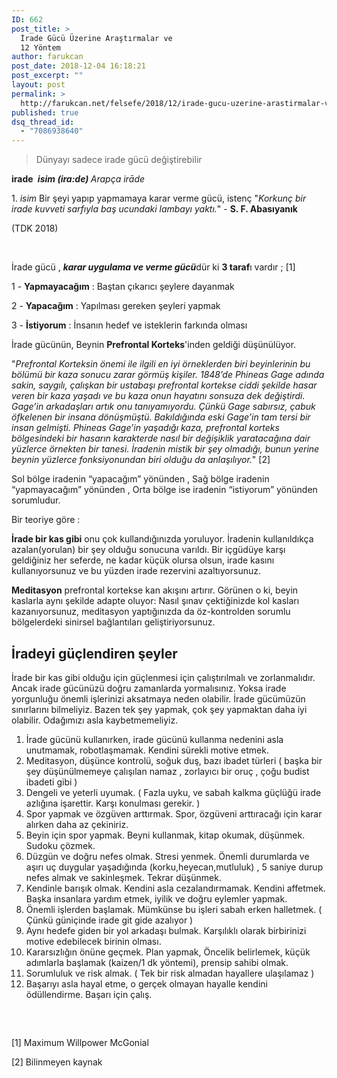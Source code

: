 ```yaml
---
ID: 662
post_title: >
  İrade Gücü Üzerine Araştırmalar ve
  12 Yöntem
author: farukcan
post_date: 2018-12-04 16:18:21
post_excerpt: ""
layout: post
permalink: >
  http://farukcan.net/felsefe/2018/12/irade-gucu-uzerine-arastirmalar-ve-12-yontem/
published: true
dsq_thread_id:
  - "7086938640"
---
```

<blockquote>Dünyayı sadece irade gücü değiştirebilir</blockquote>
<b>irade </b>
<i><b>isim (ira:de) </b>Arapça irāde</i>

1. <i>isim</i> Bir şeyi yapıp yapmamaya karar verme gücü, istenç
"<i>Korkunç bir irade kuvveti sarfıyla baş ucundaki lambayı yaktı.</i>" - <b>S. F. Abasıyanık</b>

(TDK 2018)

&nbsp;

İrade gücü , <strong><em>karar uygulama ve verme gücü</em></strong>dür ki <strong>3 taraf</strong>ı vardır ; [1]

1 - <strong>Yapmayacağım</strong> : Baştan çıkarıcı şeylere dayanmak

2 - <strong>Yapacağım</strong> : Yapılması gereken şeyleri yapmak

3 - <strong>İstiyorum</strong> : İnsanın hedef ve isteklerin farkında olması

İrade gücünün, Beynin <strong>Prefrontal Korteks</strong>'inden geldiği düşünülüyor.

"<em>Prefrontal Korteksin önemi ile ilgili en iyi örneklerden biri beyinlerinin bu bölümü bir kaza sonucu zarar görmüş kişiler. 1848’de Phineas Gage adında sakin, saygılı, çalışkan bir ustabaşı prefrontal kortekse ciddi şekilde hasar veren bir kaza yaşadı ve bu kaza onun hayatını sonsuza dek değiştirdi. Gage’in arkadaşları artık onu tanıyamıyordu. Çünkü Gage sabırsız, çabuk öfkelenen bir insana dönüşmüştü. Bakıldığında eski Gage’in tam tersi bir insan gelmişti. Phineas Gage’in yaşadığı kaza, prefrontal korteks bölgesindeki bir hasarın karakterde nasıl bir değişiklik yaratacağına dair yüzlerce örnekten bir tanesi. İradenin mistik bir şey olmadığı, bunun yerine beynin yüzlerce fonksiyonundan biri olduğu da anlaşılıyor.</em>" [2]

Sol bölge iradenin “yapacağım” yönünden ,
Sağ bölge iradenin “yapmayacağım” yönünden ,
Orta bölge ise iradenin “istiyorum” yönünden sorumludur.

Bir teoriye göre :

<strong>İrade bir kas gibi</strong> onu çok kullandığınızda yoruluyor. İradenin kullanıldıkça azalan(yorulan) bir şey olduğu sonucuna varıldı. Bir içgüdüye karşı geldiğiniz her seferde, ne kadar küçük olursa olsun, irade kasını kullanıyorsunuz ve bu yüzden irade rezervini azaltıyorsunuz.

<strong>Meditasyon</strong> prefrontal kortekse kan akışını artırır. Görünen o ki, beyin kaslarla aynı şekilde adapte oluyor: Nasıl şınav çektiğinizde kol kasları kazanıyorsunuz, meditasyon yaptığınızda da öz-kontrolden sorumlu bölgelerdeki sinirsel bağlantıları geliştiriyorsunuz.
<h2>İradeyi güçlendiren şeyler</h2>
İrade bir kas gibi olduğu için güçlenmesi için çalıştırılmalı ve zorlanmalıdır. Ancak irade gücünüzü doğru zamanlarda yormalısınız. Yoksa irade yorgunluğu önemli işlerinizi aksatmaya neden olabilir. İrade gücümüzün sınırlarını bilmeliyiz. Bazen tek şey yapmak, çok şey yapmaktan daha iyi olabilir. Odağımızı asla kaybetmemeliyiz.
<ol>
	<li>İrade gücünü kullanırken, irade gücünü kullanma nedenini asla unutmamak, robotlaşmamak. Kendini sürekli motive etmek.</li>
	<li>Meditasyon, düşünce kontrolü, soğuk duş, bazı ibadet türleri ( başka bir şey düşünülmemeye çalışılan namaz , zorlayıcı bir oruç , çoğu budist ibadeti gibi )</li>
	<li>Dengeli ve yeterli uyumak. ( Fazla uyku, ve sabah kalkma güçlüğü irade azlığına işarettir. Karşı konulması gerekir. )</li>
	<li>Spor yapmak ve özgüven arttırmak. Spor, özgüveni arttıracağı için karar alırken daha az çekiniriz.</li>
	<li>Beyin için spor yapmak. Beyni kullanmak, kitap okumak, düşünmek. Sudoku çözmek.</li>
	<li>Düzgün ve doğru nefes olmak. Stresi yenmek. Önemli durumlarda ve aşırı uç duygular yaşadığında (korku,heyecan,mutluluk) , 5 saniye durup nefes almak ve sakinleşmek. Tekrar düşünmek.</li>
	<li>Kendinle barışık olmak. Kendini asla cezalandırmamak. Kendini affetmek. Başka insanlara yardım etmek, iyilik ve doğru eylemler yapmak.</li>
	<li>Önemli işlerden başlamak. Mümkünse bu işleri sabah erken halletmek. ( Çünkü güniçinde irade git gide azalıyor )</li>
	<li>Aynı hedefe giden bir yol arkadaşı bulmak. Karşılıklı olarak birbirinizi motive edebilecek birinin olması.</li>
	<li>Kararsızlığın önüne geçmek. Plan yapmak, Öncelik belirlemek, küçük adımlarla başlamak (kaizen/1 dk yöntemi), prensip sahibi olmak.</li>
	<li>Sorumluluk ve risk almak. ( Tek bir risk almadan hayallere ulaşılamaz )</li>
	<li>Başarıyı asla hayal etme, o gerçek olmayan hayalle kendini ödüllendirme. Başarı için çalış.</li>
</ol>
<h2></h2>
&nbsp;

[1] Maximum Willpower McGonial

[2] Bilinmeyen kaynak